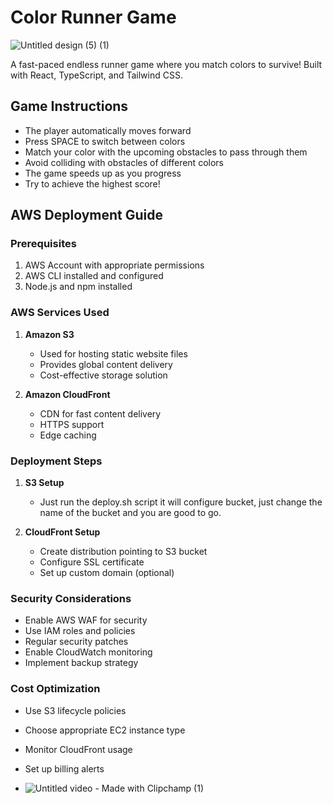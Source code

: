 # Color Runner Game

![Untitled design (5) (1)](https://github.com/user-attachments/assets/e9007f89-68c2-4fa8-9bc1-132af455b920)

A fast-paced endless runner game where you match colors to survive! Built with React, TypeScript, and Tailwind CSS.

## Game Instructions

- The player automatically moves forward
- Press SPACE to switch between colors
- Match your color with the upcoming obstacles to pass through them
- Avoid colliding with obstacles of different colors
- The game speeds up as you progress
- Try to achieve the highest score!

## AWS Deployment Guide

### Prerequisites

1. AWS Account with appropriate permissions
2. AWS CLI installed and configured
3. Node.js and npm installed

### AWS Services Used

1. **Amazon S3**
   - Used for hosting static website files
   - Provides global content delivery
   - Cost-effective storage solution

2. **Amazon CloudFront**
   - CDN for fast content delivery
   - HTTPS support
   - Edge caching

### Deployment Steps

1. **S3 Setup**
   - Just run the deploy.sh script it will configure bucket, just change the name of the bucket and you are good to go.


4. **CloudFront Setup**
   - Create distribution pointing to S3 bucket
   - Configure SSL certificate
   - Set up custom domain (optional)

### Security Considerations

- Enable AWS WAF for security
- Use IAM roles and policies
- Regular security patches
- Enable CloudWatch monitoring
- Implement backup strategy

### Cost Optimization

- Use S3 lifecycle policies
- Choose appropriate EC2 instance type
- Monitor CloudFront usage
- Set up billing alerts

- ![Untitled video - Made with Clipchamp (1)](https://github.com/user-attachments/assets/4eac7f76-370e-4e2f-81ec-c3b90600e907)


